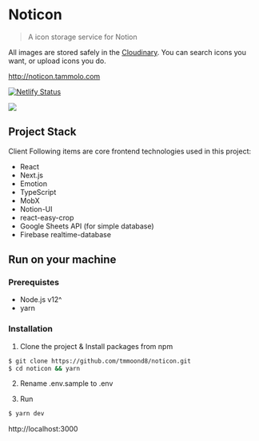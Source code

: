 # Noticon

> A icon storage service for Notion

All images are stored safely in the [Cloudinary](https://cloudinary.com). You can search icons you want, or upload icons you do.

http://noticon.tammolo.com

[![Netlify Status](https://api.netlify.com/api/v1/badges/7cbfbeae-6a72-4dbf-9deb-85cb90a46712/deploy-status)](https://app.netlify.com/sites/noticon/deploys)

![](https://user-images.githubusercontent.com/11402468/92193883-59fcac00-eea4-11ea-86d6-f0c90956a827.gif)

## Project Stack

Client
Following items are core frontend technologies used in this project:

- React
- Next.js
- Emotion
- TypeScript
- MobX
- Notion-UI
- react-easy-crop
- Google Sheets API (for simple database)
- Firebase realtime-database

## Run on your machine

### Prerequistes

- Node.js v12^
- yarn

### Installation

1. Clone the project & Install packages from npm

```bash
$ git clone https://github.com/tmmoond8/noticon.git
$ cd noticon && yarn
```

2. Rename .env.sample to .env

3. Run

```bash
$ yarn dev
```

http://localhost:3000
